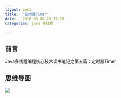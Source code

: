 ```yaml
---
layout: post
title:  "定时器Timer"
date:   2016-03-08 23:17:29
categories: java 多线程

---
```


## 前言

Java多线程编程核心技术读书笔记之第五篇：定时器Timer

## 思维导图
![](http://7xt310.com1.z0.glb.clouddn.com/Fragment%E5%85%A8%E8%A7%A3%E6%9E%90%E7%B3%BB%E5%88%97.png)

